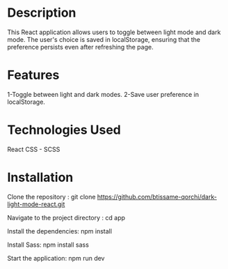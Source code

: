 # Description
This React application allows users to toggle between light mode and dark mode. The user's choice is saved in localStorage, ensuring that the preference persists even after refreshing the page.

# Features
1-Toggle between light and dark modes.
2-Save user preference in localStorage.

# Technologies Used
  React
  CSS - SCSS

# Installation
Clone the repository :
git clone https://github.com/btissame-qorchi/dark-light-mode-react.git

Navigate to the project directory : 
cd app

Install the dependencies:
npm install 

Install Sass: 
npm install sass

Start the application: 
npm run dev

